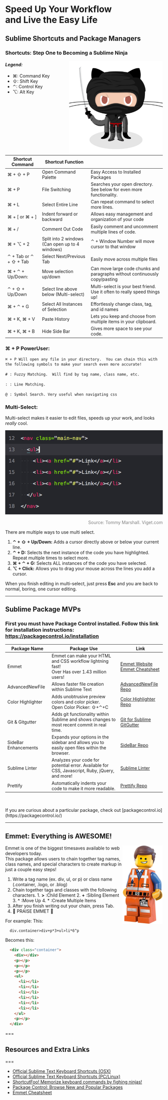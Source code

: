 # Speed Up Your Workflow <br/> and Live the Easy Life


## Sublime Shortcuts and Package Managers





### Shortcuts: Step One to Becoming a Sublime Ninja

<img align="right" height="300px" src="Images/dojocat.jpg" alt="">

#### *Legend:*
  * ⌘: Command Key
  * ⇧: Shift Key
  * ⌃: Control Key
  * ⌥: Alt Key

| **Shortcut Command**  | **Shortcut Function** |  |
| ------------- | ----------------- | ------------------- |
| ⌘ + ⇧ + P    | Open Command Palette| Easy Access to Installed Packages |
| ⌘ + P         | File Switching      | Searches your open directory.  See below for even more functionality. |
| ⌘ + L  | Select Entire Line     | Can repeat command to select more lines.   |
| ⌘ + [ or ⌘ + ]  | Indent forward or backward     | Allows easy management and organization of your code |
| ⌘ + /  | Comment Out Code     | Easily comment and uncomment multiple lines of code.   |
| ⌘ + ⌥ + 2  | Split into 2 windows <br/> (Can open up to 4 windows)|  ⌃ + Window Number will move cursor to that window                   |
| ⌃ + Tab or ⌃ + ⇧ + Tab  | Select Next/Previous Tab      | Easily move across multiple files |
| ⌘ + ⌃ + Up/Down:  | Move selection up/down      | Can move large code chunks and paragraphs without continuously copy/pasting |
| ⌃ + ⇧ + Up/Down  | Select line above below (Multi-select)     | Multi-select is your best friend.  Use it often to really speed things up! |
| ⌘ + ⌃ +  G  | Select All Instances of Selection      | Effortlessly change class, tag, and id names |
| ⌘ + K, ⌘ + V  | Paste History | Lets you keep and choose from multiple items in your clipboard. |
| ⌘ + K, ⌘ + B  | Hide Side Bar | Gives more space to see your code.  |




### ⌘ + P PowerUser:
```
⌘ + P Will open any file in your directory.  You can chain this with the following symbols to make your search even more accurate!

# : Fuzzy Matching.  Will find by tag name, class name, etc.

: : Line Matching.

@ : Symbol Search. Very useful when navigating css
```

### Multi-Select:
Multi-select makes it easier to edit files, speeds up your work, and looks *really* cool.

<img src="Images/sublimegif.gif">
<p style="color:grey" align="right">Source: Tommy Marshall. Viget.com</p>

There are multiple ways to use multi select.

  1. **⌃ + ⇧ + Up/Down:** Adds a cursor directly above or below your current line.
  2. **⌃ + D:** Selects the next instance of the code you have highlighted.  Repeat multiple times to select more.
  3. **⌘ + ⌃ + G:** Selects ALL instances of the code you have selected.
  4. **⌥ + Click:** Allows you to drag your mouse across the lines you add a cursor.

When you finish editing in multi-select, just press **Esc** and you are back to normal, boring, one cursor editing.



---
## Sublime Package MVPs

### First you must have Package Control installed. Follow this link for installation instructions: https://packagecontrol.io/installation


| **Package Name**  | **Package Use** | Link |
| ------------- | ----------------- | ------------------- |
|  Emmet   | Emmet can make your HTML and CSS workflow lightning fast! <br/>Over Has over 1.43 million users! | [Emmet Website](http://emmet.io/) <br/> [Emmet Cheatsheet](http://docs.emmet.io/cheat-sheet/) |
|  AdvancedNewFile  | Allows faster file creation within Sublime Text | [AdvancedNewFile Repo](https://github.com/skuroda/Sublime-AdvancedNewFile) |
|  Color Highlighter  | Adds unobtrusive preview colors and color picker. <br/> Open Color Picker: ⇧+⌃+C | [Color Highlighter Repo](https://packagecontrol.io/packages/Color%20Highlighter) |
|  Git & Gitgutter  | Adds git functionality within Sublime and shows changes to most recent commit in real time. | [Git for Sublime](https://github.com/kemayo/sublime-text-git) <br/> [GitGutter](https://github.com/jisaacks/GitGutter) |
|  SideBar Enhancements  | Expands your options in the sidebar and allows you to easily open files within the browser. | [SideBar Repo](https://github.com/titoBouzout/SideBarEnhancements) |
|  Sublime Linter  | Analyzes your code for potential error.  Available for CSS, Javascript, Ruby, jQuery, and more! | [Sublime Linter](http://www.sublimelinter.com/en/latest/about.html) |
|  Prettify  | Automatically indents your code to make it more readable. | [Prettify Repo](https://github.com/victorporof/Sublime-HTMLPrettify) |

<br>
<br>
If you are curious about a particular package, check out [packagecontrol.io](https://packagecontrol.io/)

---
## Emmet: Everything is AWESOME!
<img align="right"  height="250px" src="Images/emmet.jpg" alt="">

  Emmet is one of the biggest timesaves available to web developers today.  <br>  This package allows users to chain together tag names, class names, and special characters to create markup in just a couple easy steps!

  1. Write a tag name (ex. div, ul, or p) or class name (.container, .logo, or .blog)
  2. Chain together tags and classes with the following characters.
    1. **>** :Child Element
    2. **+** :Sibling Element
    3. **^** :Move Up
    4. * :Create Multiple Items
  3. After you finish writing out your chain, press Tab.
  4. :raised_hands: PRAISE EMMET :raised_hands:


  For example:
  This:
  ```
    div.container>div+p*3+ul>li*6^p
  ```
  Becomes this:
  ```HTML
    <div class="container">
      <div></div>
      <p></p>
      <p></p>
      <p></p>
      <ul>
        <li></li>
        <li></li>
        <li></li>
        <li></li>
        <li></li>
        <li></li>
      </ul>
      <p></p>
    </div>
  ```

===

## Resources and Extra Links

===
  + [Official Sublime Text Keyboard Shortcuts (OSX)](http://docs.sublimetext.info/en/latest/reference/keyboard_shortcuts_osx.html)
  + [Official Sublime Text Keyboard Shortcuts (PC/Linux)](http://docs.sublimetext.info/en/latest/reference/keyboard_shortcuts_win.html)
  + [ShortcutFoo! Memorize keyboard commands by fighing ninjas!](https://www.shortcutfoo.com/app/dojos/sublime-text-3-mac)
  + [Package Control: Browse New and Popular Packages](https://packagecontrol.io/)
  + [Emmet Cheatsheet](http://docs.emmet.io/cheat-sheet/)
